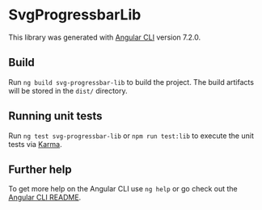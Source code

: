 # SvgProgressbarLib

This library was generated with [Angular CLI](https://github.com/angular/angular-cli) version 7.2.0.

## Build

Run `ng build svg-progressbar-lib` to build the project. The build artifacts will be stored in the `dist/` directory.

## Running unit tests

Run `ng test svg-progressbar-lib` or `npm run test:lib` to execute the unit tests via [Karma](https://karma-runner.github.io).

## Further help

To get more help on the Angular CLI use `ng help` or go check out the [Angular CLI README](https://github.com/angular/angular-cli/blob/master/README.md).

